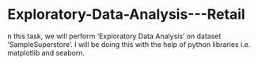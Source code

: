 # Exploratory-Data-Analysis---Retail
n this task, we will perform ‘Exploratory Data Analysis’ on dataset ‘SampleSuperstore’. I will be doing this with the help of python libraries i.e. matplotlib and seaborn.
